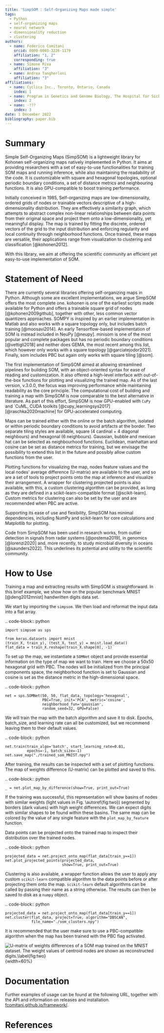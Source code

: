 ```yaml
---
title: 'SimpSOM : Self-Organizing Maps made simple'
tags:
  - Python
  - self-organizing maps
  - neural network
  - dimensionality reduction
  - clustering
authors:
  - name: Federico Comitani
    orcid: 0000-0003-3226-1179
    affiliation: "1, 2" 
    corresponding: true
  - name: Simone Riva
    affiliation: "3" 
  - name: Andrea Tangherloni
    affiliation: "3" 
affiliations:
  - name: Cyclica Inc., Toronto, Ontario, Canada
    index: 1
  - name: Program in Genetics and Genome Biology, The Hospital for Sick Children, Toronto, Ontario, Canada
    index: 2
  - name: -???
    index: 3
date: 1 December 2022
bibliography: paper.bib
---
```


# Summary

Simple Self-Organizing Maps (SimpSOM) is a lightweight library for Kohonen self-organizing maps natively implemented in Python. 
It aims at providing researchers with a set of easy-to-use functionalities for training SOM maps and running inference, while also maintaining the readability of the code. It is customizable with square and hexagonal topologies, optional periodic boundary conditions, a set of distance metrics and neighbouring functions. It is also GPU-compatible to boost training performance.

Initially conceived in 1985, Self-organizing maps are low-dimensionality, ordered grids of nodes or trainable vectors descriptive of a high-dimensionality distribution. They are effectively a similarity graph, which attempts to abstract complex non-linear relationships between data points from their original space and project them onto a low-dimensionality, yet meaningful display. The map is trained by fitting the discrete, ordered vectors of the grid to the input distribution and enforcing regularity and local continuity through neighborhood functions. Once trained, these maps are versatile, their applications range from visualization to clustering and classification [@kohonen2012].

With this library, we aim at offering the scientific community an efficient yet easy-to-use implementation of SOM.

# Statement of Need

There are currently several libraries offering self-organizing maps in Python. Although some are excellent implementations, we argue SimpSOM offers the most complete one. 
kohonen is one of the earliest scripts made available for Python and offers a trainable square grid of nodes [@kohonen2009github], together with other, less common vector quantizers approaches. SOMPY is inspired by an earlier implementation in Matlab and also works with a square topology only, but includes batch training [@moosavi2014]. An early Tensorflow-based implementation of SOM is instead included in NeuPy [@neupy]. minisom is one of the most popular and complete packages but has no periodic boundary conditions [@vettigli2018] and neither does GEMA, the most recent among this list, which however only works with a square topology [@garciatejodor2021]. Finally, som includes PBC but again only works with square tiling [@som].

The first implementation of SimpSOM aimed at allowing streamlined pipelines for building SOM, with an object-oriented syntax for ease of reading and customization. It also offered a high-level interface with out-of-the-box functions for plotting and visualizing the trained map.
As of the last version, v.3.0.0, the focus was improving performance while maintaining readability as the core principle. The computational cost of building and training a map with SimpSOM is now comparable to the best alternative in literature. As part of this effort, SimpSOM is now GPU-enabled with `CuPy` and `CuML, 
CUDA toolkits [@cupy_learningsys2017][@raschka2020machine] for GPU-accelerated computing. 
<!-- figure efficiency -->
<!-- are we the only one with a GPU implementation? -->

Maps can be trained either with the online or the batch algorithm, isolated or within periodic boundary conditions to avoid artifacts at the border. Two separate tiling styles are available, square (4 cardinal + 4 diagonal neighbours) and hexagonal (6 neighbours). Gaussian, bubble and mexican hat can be selected as neighbourhood functions. Euclidean, manhattan and cosine can be set as distance metrics for training, but we envisage the possibility to extend this list in the future and possibly allow custom functions from the user. 
<!-- PBC and GPU major points -->

Plotting functions for visualizing the map, nodes feature values and the local nodes' average difference (U-matrix) are available to the user, and so are a set of tools to project points onto the map at inference and visualize their arrangement.
A wrapper for clustering projected points is also available, with this, a custom clustering algorithm can be provided, as long as they are defined in a scikit-learn-compatible format [@scikit-learn]. Custom metrics for clustering can also be set by the user and are recommended when PBC are active. 

Supporting its ease of use and flexibility, SimpSOM has minimal dependencies, including NumPy and scikit-learn for core calculations and Matplotlib for plotting.

Code from SimpSOM has been used in research works, from outlier detection in signals from radar systems [@postema2019], in genomics [@lorenzi2020] and, more recently, to study microbial diversity in oceans [@saunders2022]. This underlines its potential and utility to the scientific community. 

# How to Use

Training a map and extracting results with SimpSOM is straightforward.
In this brief example, we show how on the popular benchmark MNIST [@deng2012mnist] handwritten digits data set. 

We start by importing the `simpsom`. We then load and reformat the input data into a flat array.

.. code-block:: python

    import simpsom as sps

    from keras.datasets import mnist
    (train_X, train_y), (test_X, test_y) = mnist.load_data()
    flat_data = train_X.reshape(train_X.shape[0], -1)

To set up the map, we instantiate a `SOMNet` object and provide essential information on the type of map we want to train.
Here we choose a 50x50 hexagonal grid with PBC. The nodes will be initialized
from the principal components space, the neighborhood function is set to Gaussian and cosine is set as the distance metric 
in the high-dimensional space.

.. code-block:: python

    net = sps.SOMNet(50, 50, flat_data, topology='hexagonal', 
                     PBC=True, init='PCA', metric='cosine', 
                     neighborhood_fun='gaussian',
                     random_seed=32, GPU=False)

We will train the map with the batch algorithm and save it to disk.
Epochs, batch_size, and learning rate can all be customized, but we recommend leaving them
to their default values.

.. code-block:: python

    net.train(train_algo='batch', start_learning_rate=0.01, 
              epochs=-1, batch_size=-1)
    net.save_map("./trained_som_MNIST.npy")


After training, the results can be inspected with a set of plotting functions.
The map of weights difference (U-matrix) can be plotted and saved to this.

.. code-block:: python

    _ = net.plot_map_by_difference(show=True, print_out=True)        

If the training was successful, this representation will show basins of nodes with similar weights (light values in Fig. \autoref{fig:two})
segmented by borders (dark values) with high weight differences. We can expect digits with similar shapes to be found within these basins.
The same map can be colored by the value of any single feature with the `plot_map_by_feature` function.

Data points can be projected onto the trained map to inspect their distribution over the trained nodes.

.. code-block:: python
    
    projected_data = net.project_onto_map(flat_data[train_y==1])
    net.plot_projected_points(projected_data,
                              show=True, print_out=True)

Clustering is also available, a wrapper function allows the user to apply any custom `scikit-learn` 
compatible algorithm to the data points before or after projecting them onto the map.
`scikit-learn` default algorithms can be called by passing their name as a string otherwise.
The results can then be saved to disk as a `numpy` object. 

.. code-block:: python
    
    projected_data = net.project_onto_map(flat_data[train_y==1])
    net.cluster(flat_data, project=True, algorithm="DBSCAN",
                file_name="./som_clusters.npy")

It is recommended that the user make sure to use a PBC-compatible algorithm when the map
has been trained with the PBC flag activated.

![U-matrix of weights differences of a SOM map trained on the MNIST dataset. The weight values of centroid nodes are shown as reconstructed digits.\label{fig:two}](figs/mnist_example.png){width=60%}

# Documentation

Further examples of usage can be found at the following URL, together with the API and information
on releases and installation. 
[fcomitani.github.io/framework/](https://simpsom.readthedocs.io/en/latest/index.html).

<!-- Acknowledgements if any -->

# References
